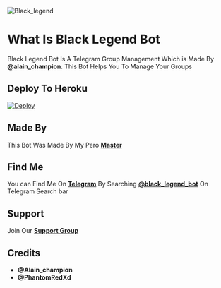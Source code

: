 ![Black_legend](https://telegra.ph/file/c6c0e74543b8605ddd650.jpg)

# What Is Black Legend Bot

Black Legend Bot Is A Telegram Group Management Which is Made By <b>@alain_champion</b>. This Bot Helps You To Manage Your Groups

## Deploy To Heroku

[![Deploy](https://www.herokucdn.com/deploy/button.svg)](https://heroku.com/deploy?template=https://github.com/infotechbro/black_legend)

## Made By

This Bot Was Made By My Pero <b>[Master](https://t.me/alain-champion)</b>

## Find Me

You can Find Me On <b>[Telegram](https://t.me/black_legend_bot)</b> By Searching <b>[@black_legend_bot](https://t.me/black_legend_bot)</b> On Telegram Search bar

## Support 

Join Our <b>[Support Group](https://t.me/blck_legend_support)</b>

## Credits

  * <b> @Alain_champion
  * @PhantomRedXd </b>
